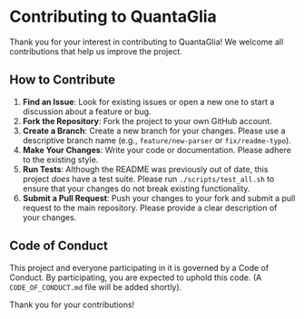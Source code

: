 # Contributing to QuantaGlia

Thank you for your interest in contributing to QuantaGlia! We welcome all contributions that help us improve the project.

## How to Contribute

1.  **Find an Issue**: Look for existing issues or open a new one to start a discussion about a feature or bug.
2.  **Fork the Repository**: Fork the project to your own GitHub account.
3.  **Create a Branch**: Create a new branch for your changes. Please use a descriptive branch name (e.g., `feature/new-parser` or `fix/readme-typo`).
4.  **Make Your Changes**: Write your code or documentation. Please adhere to the existing style.
5.  **Run Tests**: Although the README was previously out of date, this project *does* have a test suite. Please run `./scripts/test_all.sh` to ensure that your changes do not break existing functionality.
6.  **Submit a Pull Request**: Push your changes to your fork and submit a pull request to the main repository. Please provide a clear description of your changes.

## Code of Conduct

This project and everyone participating in it is governed by a Code of Conduct. By participating, you are expected to uphold this code. (A `CODE_OF_CONDUCT.md` file will be added shortly).

Thank you for your contributions!

